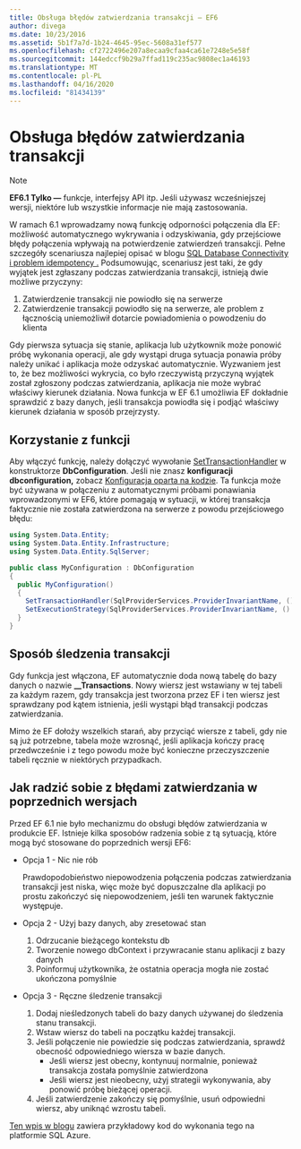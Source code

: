 ```yaml
---
title: Obsługa błędów zatwierdzania transakcji — EF6
author: divega
ms.date: 10/23/2016
ms.assetid: 5b1f7a7d-1b24-4645-95ec-5608a31ef577
ms.openlocfilehash: cf2722496e207a8ecaa9cfaa4ca61e7248e5e58f
ms.sourcegitcommit: 144edccf9b29a7ffad119c235ac9808ec1a46193
ms.translationtype: MT
ms.contentlocale: pl-PL
ms.lasthandoff: 04/16/2020
ms.locfileid: "81434139"
---
```

# <a name="handling-transaction-commit-failures"></a>Obsługa błędów zatwierdzania transakcji
> [!NOTE]
> **EF6.1 Tylko —** funkcje, interfejsy API itp. Jeśli używasz wcześniejszej wersji, niektóre lub wszystkie informacje nie mają zastosowania.  

W ramach 6.1 wprowadzamy nową funkcję odporności połączenia dla EF: możliwość automatycznego wykrywania i odzyskiwania, gdy przejściowe błędy połączenia wpływają na potwierdzenie zatwierdzeń transakcji. Pełne szczegóły scenariusza najlepiej opisać w blogu [SQL Database Connectivity i problem idempotency .](https://docs.microsoft.com/archive/blogs/adonet/sql-database-connectivity-and-the-idempotency-issue)  Podsumowując, scenariusz jest taki, że gdy wyjątek jest zgłaszany podczas zatwierdzania transakcji, istnieją dwie możliwe przyczyny:  

1. Zatwierdzenie transakcji nie powiodło się na serwerze
2. Zatwierdzenie transakcji powiodło się na serwerze, ale problem z łącznością uniemożliwił dotarcie powiadomienia o powodzeniu do klienta  

Gdy pierwsza sytuacja się stanie, aplikacja lub użytkownik może ponowić próbę wykonania operacji, ale gdy wystąpi druga sytuacja ponawia próby należy unikać i aplikacja może odzyskać automatycznie. Wyzwaniem jest to, że bez możliwości wykrycia, co było rzeczywistą przyczyną wyjątek został zgłoszony podczas zatwierdzania, aplikacja nie może wybrać właściwy kierunek działania. Nowa funkcja w EF 6.1 umożliwia EF dokładnie sprawdzić z bazy danych, jeśli transakcja powiodła się i podjąć właściwy kierunek działania w sposób przejrzysty.  

## <a name="using-the-feature"></a>Korzystanie z funkcji  

Aby włączyć funkcję, należy dołączyć wywołanie [SetTransactionHandler](https://msdn.microsoft.com/library/system.data.entity.dbconfiguration.setdefaulttransactionhandler.aspx) w konstruktorze **DbConfiguration**. Jeśli nie znasz **konfiguracji dbconfiguration,** zobacz [Konfiguracja oparta na kodzie](~/ef6/fundamentals/configuring/code-based.md). Ta funkcja może być używana w połączeniu z automatycznymi próbami ponawiania wprowadzonymi w EF6, które pomagają w sytuacji, w której transakcja faktycznie nie została zatwierdzona na serwerze z powodu przejściowego błędu:  

``` csharp
using System.Data.Entity;
using System.Data.Entity.Infrastructure;
using System.Data.Entity.SqlServer;

public class MyConfiguration : DbConfiguration  
{
  public MyConfiguration()  
  {  
    SetTransactionHandler(SqlProviderServices.ProviderInvariantName, () => new CommitFailureHandler());  
    SetExecutionStrategy(SqlProviderServices.ProviderInvariantName, () => new SqlAzureExecutionStrategy());  
  }  
}
```  

## <a name="how-transactions-are-tracked"></a>Sposób śledzenia transakcji  

Gdy funkcja jest włączona, EF automatycznie doda nową tabelę do bazy danych o nazwie **__Transactions**. Nowy wiersz jest wstawiany w tej tabeli za każdym razem, gdy transakcja jest tworzona przez EF i ten wiersz jest sprawdzany pod kątem istnienia, jeśli wystąpi błąd transakcji podczas zatwierdzania.  

Mimo że EF dołoży wszelkich starań, aby przyciąć wiersze z tabeli, gdy nie są już potrzebne, tabela może wzrosnąć, jeśli aplikacja kończy pracę przedwcześnie i z tego powodu może być konieczne przeczyszczenie tabeli ręcznie w niektórych przypadkach.  

## <a name="how-to-handle-commit-failures-with-previous-versions"></a>Jak radzić sobie z błędami zatwierdzania w poprzednich wersjach

Przed EF 6.1 nie było mechanizmu do obsługi błędów zatwierdzania w produkcie EF. Istnieje kilka sposobów radzenia sobie z tą sytuacją, które mogą być stosowane do poprzednich wersji EF6:  

* Opcja 1 - Nic nie rób  

  Prawdopodobieństwo niepowodzenia połączenia podczas zatwierdzania transakcji jest niska, więc może być dopuszczalne dla aplikacji po prostu zakończyć się niepowodzeniem, jeśli ten warunek faktycznie występuje.  

* Opcja 2 - Użyj bazy danych, aby zresetować stan  

  1. Odrzucanie bieżącego kontekstu db  
  2. Tworzenie nowego dbContext i przywracanie stanu aplikacji z bazy danych  
  3. Poinformuj użytkownika, że ostatnia operacja mogła nie zostać ukończona pomyślnie  

* Opcja 3 - Ręczne śledzenie transakcji  

  1. Dodaj nieśledzonych tabeli do bazy danych używanej do śledzenia stanu transakcji.  
  2. Wstaw wiersz do tabeli na początku każdej transakcji.  
  3. Jeśli połączenie nie powiedzie się podczas zatwierdzania, sprawdź obecność odpowiedniego wiersza w bazie danych.  
     - Jeśli wiersz jest obecny, kontynuuj normalnie, ponieważ transakcja została pomyślnie zatwierdzona  
     - Jeśli wiersz jest nieobecny, użyj strategii wykonywania, aby ponowić próbę bieżącej operacji.  
  4. Jeśli zatwierdzenie zakończy się pomyślnie, usuń odpowiedni wiersz, aby uniknąć wzrostu tabeli.  

[Ten wpis w blogu](https://docs.microsoft.com/archive/blogs/adonet/sql-database-connectivity-and-the-idempotency-issue) zawiera przykładowy kod do wykonania tego na platformie SQL Azure.  
